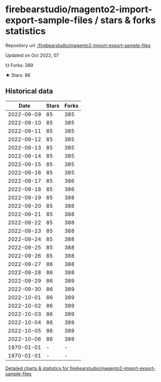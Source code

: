 # firebearstudio/magento2-import-export-sample-files / stars & forks statistics

Repository url: [/firebearstudio/magento2-import-export-sample-files](https://github.com/firebearstudio/magento2-import-export-sample-files)

Updated on Oct 2022, 07

☋ Forks: 389

★ Stars: 86

## Historical data
| Date | Stars | Forks |
|------|-------|-------|
| 2022-09-09 | 85 | 385 | 
| 2022-09-10 | 85 | 385 | 
| 2022-09-11 | 85 | 385 | 
| 2022-09-12 | 85 | 385 | 
| 2022-09-13 | 85 | 385 | 
| 2022-09-14 | 85 | 385 | 
| 2022-09-15 | 85 | 385 | 
| 2022-09-16 | 85 | 385 | 
| 2022-09-17 | 85 | 386 | 
| 2022-09-18 | 85 | 386 | 
| 2022-09-19 | 85 | 388 | 
| 2022-09-20 | 85 | 388 | 
| 2022-09-21 | 85 | 388 | 
| 2022-09-22 | 85 | 388 | 
| 2022-09-23 | 85 | 388 | 
| 2022-09-24 | 85 | 388 | 
| 2022-09-25 | 85 | 388 | 
| 2022-09-26 | 85 | 388 | 
| 2022-09-27 | 86 | 388 | 
| 2022-09-28 | 86 | 388 | 
| 2022-09-29 | 86 | 389 | 
| 2022-09-30 | 86 | 389 | 
| 2022-10-01 | 86 | 389 | 
| 2022-10-02 | 86 | 389 | 
| 2022-10-03 | 86 | 389 | 
| 2022-10-04 | 86 | 389 | 
| 2022-10-05 | 86 | 389 | 
| 2022-10-06 | 86 | 389 | 
| 1970-01-01 | - | - | 
| 1970-01-01 | - | - | 


[Detailed charts & statistics for firebearstudio/magento2-import-export-sample-files](https://reviewgithub.com/rep/firebearstudio/magento2-import-export-sample-files)
